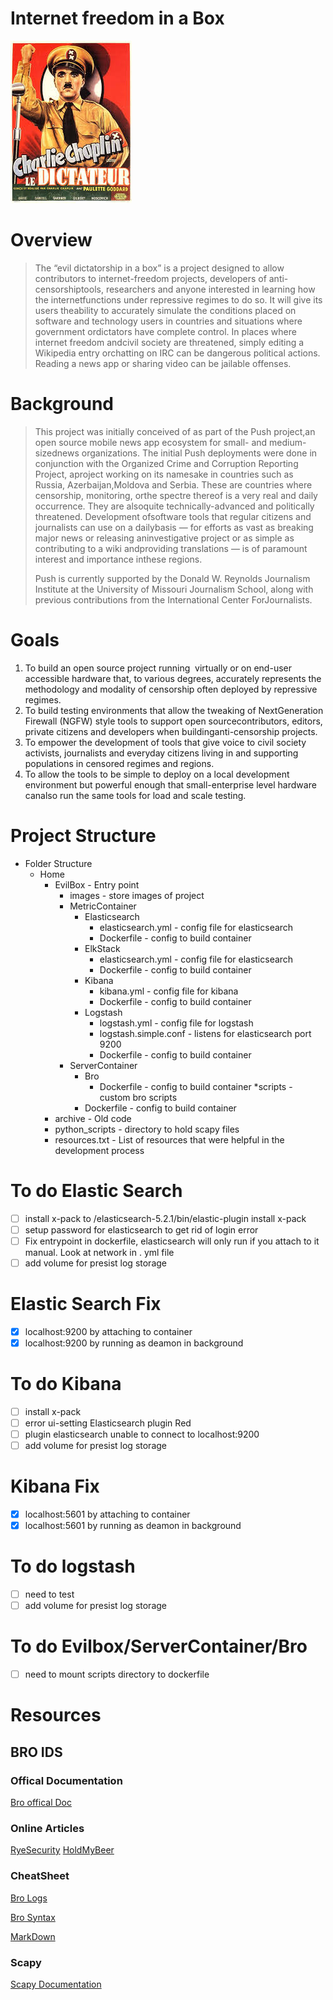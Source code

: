 # Internet freedom in a Box
![charlie](https://github.com/PushOCCRP/Network-Research/blob/master/EvilBox/Images/Charlie.png)

# Overview
> The​ ​“evil​ ​dictatorship​ ​in​ ​a​ ​box”​ ​is​ ​a​ ​project​ ​designed​ ​to​ ​allow​ ​contributors​ ​to 
> internet-freedom​ ​projects,​ ​developers​ ​of​ ​anti-censorship​ ​tools,​ ​researchers​ ​and​ ​anyone 
> interested​ ​in​ ​learning​ ​how​ ​the​ ​internet​ ​functions​ ​under​ ​repressive​ ​regimes​ ​to​ ​do​ ​so.​ ​It​ ​will 
> give​ ​its​ ​users​ ​the​ ​ability​ ​to​ ​accurately​ ​simulate​ ​the​ ​conditions​ ​placed​ ​on​ ​software​ ​and 
> technology​ ​users​ ​in​ ​countries​ ​and​ ​situations​ ​where​ ​government​ ​or​ ​dictators​ ​have​ ​complete 
> control. 
> In​ ​places​ ​where​ ​internet​ ​freedom​ ​and​ ​civil​ ​society​ ​are​ ​threatened,​ ​simply​ ​editing​ ​a 
> Wikipedia​ ​entry​ ​or​ ​chatting​ ​on​ ​IRC​ ​can​ ​be​ ​dangerous​ ​political​ ​actions.​ ​Reading​ ​a​ ​news​ ​app 
> or​ ​sharing​ ​video​ ​can​ ​be​ ​jailable​ ​offenses.

# Background
> This​ ​project​ ​was​ ​initially​ ​conceived​ ​of​ ​as​ ​part​ ​of​ ​the​ ​Push​ ​project,​ ​an​ ​open​ ​source​ ​mobile 
> news​ ​app​ ​ecosystem​ ​for​ ​small-​ ​and​ ​medium-sized​ ​news​ ​organizations.​ ​The​ ​initial​ ​Push 
> deployments​ ​were​ ​done​ ​in​ ​conjunction​ ​with​ ​the​ ​Organized​ ​Crime​ ​and​ ​Corruption​ ​Reporting 
> Project,​ ​a​ ​project​ ​working​ ​on​ ​its​ ​namesake​ ​in​ ​countries​ ​such​ ​as​ ​Russia,​ ​Azerbaijan,​ ​Moldova 
> and​ ​Serbia.​ ​These​ ​are​ ​countries​ ​where​ ​censorship,​ ​monitoring,​ ​or​ ​the​ ​spectre​ ​thereof​ ​is​ ​a 
> very​ ​real​ ​and​ ​daily​ ​occurrence.​ ​They​ ​are​ ​also​ ​quite​ ​technically-advanced​ ​and​ ​politically 
> threatened.​ ​Development​ ​of​ ​software​ ​tools​ ​that​ ​regular​ ​citizens​ ​and​ ​journalists​ ​can​ ​use​ ​on 
> a​ ​daily​ ​basis​ ​—​ ​for​ ​efforts​ ​as​ ​vast​ ​as​ ​breaking​ ​major​ ​news​ ​or​ ​releasing​ ​an​ ​investigative 
> project​ ​or​ ​as​ ​simple​ ​as​ ​contributing​ ​to​ ​a​ ​wiki​ ​and​ ​providing​ ​translations​ ​—​ ​is​ ​of​ ​paramount 
> interest​ ​and​ ​importance​ ​in​ ​these​ ​regions. ​
> 
> Push​ ​is​ ​currently​ ​supported​ ​by​ ​the​ ​Donald​ ​W.​ ​Reynolds​ ​Journalism​ ​Institute​ ​at​ ​the 
> University​ ​of​ ​Missouri​ ​Journalism​ ​School,​ ​along​ ​with​ ​previous​ ​contributions​ ​from​ ​the 
> International​ ​Center​ ​For​ ​Journalists.

# Goals
1. To​ ​build​ ​an​ ​open​ ​source​ ​project​ ​running​ ​ ​virtually​ ​or​ ​on​ ​end-user​ ​accessible 
hardware​ ​that,​ ​to​ ​various​ ​degrees,​ ​accurately​ ​represents​ ​the​ ​methodology​ ​and 
modality​ ​of​ ​censorship​ ​often​ ​deployed​ ​by​ ​repressive​ ​regimes. 
2. To​ ​build​ ​testing​ ​environments​ ​that​ ​allow​ ​the​ ​tweaking​ ​of​ ​Next​ ​Generation​ ​Firewall 
(NGFW)​ ​style​ ​tools​ ​to​ ​support​ ​open​ ​source​ ​contributors,​ ​editors,​ ​private​ ​citizens​ ​and 
developers​ ​when​ ​building​ ​anti-censorship​ ​projects. 
3. To​ ​empower​ ​the​ ​development​ ​of​ ​tools​ ​that​ ​give​ ​voice​ ​to​ ​civil​ ​society​ ​activists, 
journalists​ ​and​ ​everyday​ ​citizens​ ​living​ ​in​ ​and​ ​supporting​ ​populations​ ​in​ ​censored 
regimes​ ​and​ ​regions. 
4. To​ ​allow​ ​the​ ​tools​ ​to​ ​be​ ​simple​ ​to​ ​deploy​ ​on​ ​a​ ​local​ ​development​ ​environment​ ​but 
powerful​ ​enough​ ​that​ ​small-enterprise​ ​level​ ​hardware​ ​can​ ​also​ ​run​ ​the​ ​same​ ​tools 
for​ ​load​ ​and​ ​scale​ ​testing. 

# Project Structure

* Folder Structure
	* Home
		* EvilBox - Entry point
			* images - store images of project 
			* MetricContainer 
				* Elasticsearch
					* elasticsearch.yml - config file for elasticsearch
					* Dockerfile - config to build container
				* ElkStack
					* elasticsearch.yml - config file for elasticsearch
					* Dockerfile - config to build container
				* Kibana
					* kibana.yml - config file for kibana
					* Dockerfile - config to build container
				* Logstash
					* logstash.yml - config file for logstash
					* logstash.simple.conf - listens for elasticsearch port 9200
					* Dockerfile - config to build container
			* ServerContainer
				* Bro
					* Dockerfile - config to build container
					*scripts - custom bro scripts 
				* Dockerfile - config to build container
		* archive - Old code
		* python_scripts - directory to hold scapy files
		* resources.txt - List of resources that were helpful in the development process

# To do Elastic Search
- [ ] install x-pack to /elasticsearch-5.2.1/bin/elastic-plugin install x-pack
- [ ] setup password for elasticsearch to get rid of login error
- [ ] Fix entrypoint in dockerfile, elasticsearch will only run if you attach to it manual.  Look at network in . yml file
- [ ] add volume for presist log storage

# Elastic Search Fix
- [x] localhost:9200 by attaching to container
- [x] localhost:9200 by running as deamon in background

# To do Kibana 
- [ ] install x-pack
- [ ] error ui-setting Elasticsearch plugin Red
- [ ] plugin elasticsearch unable to connect to localhost:9200
- [ ] add volume for presist log storage

# Kibana Fix
- [x] localhost:5601 by attaching to container
- [x] localhost:5601 by running as deamon in background

# To do logstash
- [ ] need to test
- [ ] add volume for presist log storage

# To do Evilbox/ServerContainer/Bro
- [ ] need to mount scripts directory to dockerfile

# Resources
## BRO IDS

### Offical Documentation
[Bro offical Doc](https://www.bro.org/)

### Online Articles
[RyeSecurity](http://ryesecurity.blogspot.com/2012/05/learning-bro-scripting-language.html)
[HoldMyBeer](https://holdmybeer.xyz/2017/06/25/intro-to-threat-intelligence-with-bro-and-elk/)


### CheatSheet
[Bro Logs](/.https://github.com/corelight/bro-cheatsheets/blob/master/Corelight-Bro-Cheatsheets-2.5.pdf)

[Bro Syntax](./http://blog.bro.org/2011/11/bro-language-cheat-sheet.html)

[MarkDown](https://guides.github.com/pdfs/markdown-cheatsheet-online.pdf)

### Scapy
[Scapy Documentation](https://phaethon.github.io/scapy/api/usage.html#recipes)